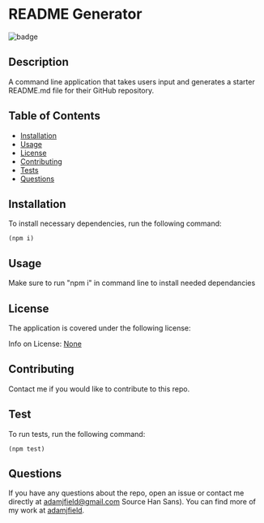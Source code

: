 
  # README Generator

  
  ![badge](https://img.shields.io/badge/license-None-blue)
    

  ## Description

  A command line application that takes users input and generates a starter README.md file for their GitHub repository.

  ## Table of Contents

  * [Installation](#installation)
  * [Usage](#usage)
  * [License](#license)
  * [Contributing](#contributing)
  * [Tests](#tests)
  * [Questions](#questions)
  
  <a name="installation"></a>
  ## Installation

  To install necessary dependencies, run the following command:
    
    (npm i)

  <a name="usage"></a>
  ## Usage

  Make sure to run "npm i" in command line to install needed dependancies


  <a name="license"></a>
  ## License

  The application is covered under the following license:

  
  Info on License: [None](https://choosealicense.com/licenses/None)
    
  


  <a name="contributing"></a>
  ## Contributing

  Contact me if you would like to contribute to this repo.

  <a name="tests"></a>
  ## Test

  To run tests, run the following command:
    
    (npm test)

  <a name="questions"></a>
  ## Questions

  If you have any questions about the repo, open an issue or contact me directly at [adamjfield@gmail.com](mailto:adamjfield@gmail.com) Source Han Sans). You can find more of my work at [adamjfield](https://github.com/adamjfield).
